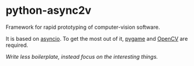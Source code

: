 # python-async2v

Framework for rapid prototyping of computer-vision software.

It is based on [asyncio](https://docs.python.org/3/library/asyncio.html).
To get the most out of it, [pygame](https://www.pygame.org/news) and [OpenCV](https://opencv.org/) are required.

*Write less boilerplate, instead focus on the interesting things.*
